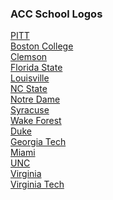 ### ACC School Logos

[PITT](https://upload.wikimedia.org/wikipedia/commons/thumb/4/44/Pitt_Panthers_wordmark.svg/2000px-Pitt_Panthers_wordmark.svg.png)<br>
[Boston College](https://i.pinimg.com/originals/5a/74/e6/5a74e663b9af09c7503bec59d009fd8c.png)<br>
[Clemson](http://2.bp.blogspot.com/-HFmdOTPllE4/VNIfH_Js4PI/AAAAAAAAIhs/5Ubz-TgFsmg/s1600/Logo%2BClemson_Tigers.png)<br>
[Florida State](https://upload.wikimedia.org/wikipedia/commons/thumb/e/e1/Florida_State_Seminoles_alternate_logo.svg/2000px-Florida_State_Seminoles_alternate_logo.svg.png)<br>
[Louisville](https://upload.wikimedia.org/wikipedia/en/thumb/5/59/Louisville_Cardinals_logo.svg/1200px-Louisville_Cardinals_logo.svg.png)<br>
[NC State](https://upload.wikimedia.org/wikipedia/commons/thumb/e/e1/North_Carolina_State_University_Athletic_logo.svg/2000px-North_Carolina_State_University_Athletic_logo.svg.png)<br>
[Notre Dame](https://upload.wikimedia.org/wikipedia/commons/thumb/f/f5/Notre_Dame_Fighting_Irish_logo.svg/2000px-Notre_Dame_Fighting_Irish_logo.svg.png)<br>
[Syracuse](https://upload.wikimedia.org/wikipedia/commons/thumb/4/49/Syracuse_Orange_logo.svg/2000px-Syracuse_Orange_logo.svg.png)<br>
[Wake Forest](https://upload.wikimedia.org/wikipedia/commons/thumb/1/1a/Wake_Forest_University_Athletic_logo.svg/2000px-Wake_Forest_University_Athletic_logo.svg.png)<br>
[Duke](https://upload.wikimedia.org/wikipedia/commons/thumb/0/04/Duke_Blue_Devils_logo.svg/2000px-Duke_Blue_Devils_logo.svg.png)<br>
[Georgia Tech](http://i.imgur.com/bEuxiHM.png)<br>
[Miami](https://upload.wikimedia.org/wikipedia/commons/thumb/e/e9/Miami_Hurricanes_logo.svg/2000px-Miami_Hurricanes_logo.svg.png)<br>
[UNC](http://www.fbschedules.com/images/logos/fbs/north-carolina-tar-heels.png)<br>
[Virginia](https://upload.wikimedia.org/wikipedia/en/thumb/d/d1/Virginia_Cavaliers_sabre.svg/1200px-Virginia_Cavaliers_sabre.svg.png)<br>
[Virginia Tech](https://upload.wikimedia.org/wikipedia/commons/thumb/6/60/Virginia_Tech_Hokies_logo.svg/1200px-Virginia_Tech_Hokies_logo.svg.png)<br>
